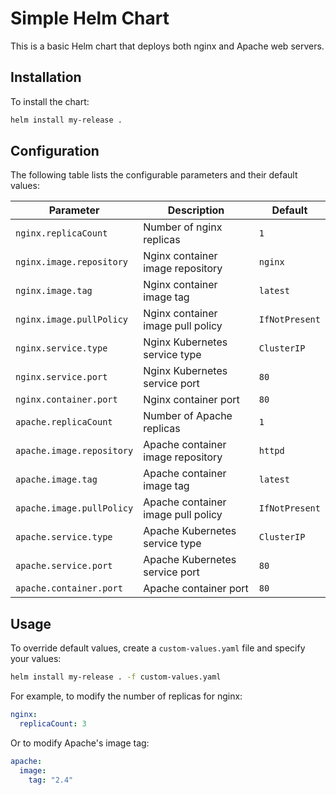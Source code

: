 # Simple Helm Chart

This is a basic Helm chart that deploys both nginx and Apache web servers.

## Installation

To install the chart:

```bash
helm install my-release .
```

## Configuration

The following table lists the configurable parameters and their default values:

| Parameter | Description | Default |
|-----------|-------------|---------|
| `nginx.replicaCount` | Number of nginx replicas | `1` |
| `nginx.image.repository` | Nginx container image repository | `nginx` |
| `nginx.image.tag` | Nginx container image tag | `latest` |
| `nginx.image.pullPolicy` | Nginx container image pull policy | `IfNotPresent` |
| `nginx.service.type` | Nginx Kubernetes service type | `ClusterIP` |
| `nginx.service.port` | Nginx Kubernetes service port | `80` |
| `nginx.container.port` | Nginx container port | `80` |
| `apache.replicaCount` | Number of Apache replicas | `1` |
| `apache.image.repository` | Apache container image repository | `httpd` |
| `apache.image.tag` | Apache container image tag | `latest` |
| `apache.image.pullPolicy` | Apache container image pull policy | `IfNotPresent` |
| `apache.service.type` | Apache Kubernetes service type | `ClusterIP` |
| `apache.service.port` | Apache Kubernetes service port | `80` |
| `apache.container.port` | Apache container port | `80` |

## Usage

To override default values, create a `custom-values.yaml` file and specify your values:

```bash
helm install my-release . -f custom-values.yaml
```

For example, to modify the number of replicas for nginx:

```yaml
nginx:
  replicaCount: 3
```

Or to modify Apache's image tag:

```yaml
apache:
  image:
    tag: "2.4"
``` 